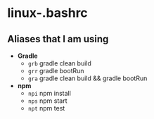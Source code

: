 # **linux-.bashrc**

## Aliases that I am using
- **Gradle**
  - `grb` gradle clean build
  - `grr` gradle bootRun
  - `gra` gradle clean build && gradle bootRun
- **npm**
  - `npi` npm install
  - `nps` npm start
  - `npt` npm test

